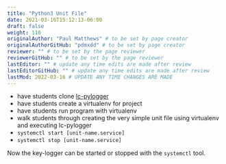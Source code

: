 ```yaml
---
title: "Python3 Unit File"
date: 2021-03-16T15:12:13-06:00
draft: false
weight: 110
originalAuthor: "Paul Matthews" # to be set by page creator
originalAuthorGitHub: "pdmxdd" # to be set by page creator
reviewer: "" # to be set by the page reviewer
reviewerGitHub: "" # to be set by the page reviewer
lastEditor: "" # update any time edits are made after review
lastEditorGitHub: "" # update any time edits are made after review
lastMod: 2022-03-16 # UPDATE ANY TIME CHANGES ARE MADE
---
```


- have students clone [lc-pylogger](https://github.com/LaunchCodeTechnicalTraining/lc-pylogger)
- have students create a virtualenv for project
- have students run program with virtualenv
- walk students through creating the very simple unit file using virtualenv and executing lc-pylogger
- `systemctl start [unit-name.service]`
- `systemctl stop [unit-name.service]`

Now the key-logger can be started or stopped with the `systemctl` tool.